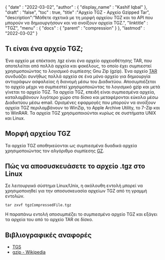 {
  "date" : "2022-03-02",
  "author" : {
    "display_name" : "Kashif Iqbal"
},
  "draft" : "false",
  "toc" : true,
  "title" :"Αρχείο TGZ - Αρχείο Gzipped Tar",
  "description":"Μάθετε σχετικά με τη μορφή αρχείου TGZ και τα API που μπορούν να δημιουργήσουν και να ανοίξουν αρχεία TGZ.",
  "linktitle" : "TGZ",
  "menu" : {
    "docs" : {
      "parent" : "compression"
}
},
  "lastmod" : "2022-03-02"
}

## Τι είναι ένα αρχείο TGZ;

Ένα αρχείο με επέκταση .tgz είναι ένα αρχείο αρχειοθέτησης TAR, που αποτελείται από πολλά αρχεία και φακέλους, το οποίο έχει συμπιεστεί χρησιμοποιώντας το λογισμικό συμπίεσης Gnu Zip (gzip). Ένα αρχείο [TAR](/el/compression/tar/) συνδυάζει συνήθως πολλά αρχεία σε ένα μόνο αρχείο για δημιουργία αντιγράφων ασφαλείας ή διανομή μέσω του Διαδικτύου. Αποσυμπιέζεται το αρχείο μέχρι να συμπιεστεί χρησιμοποιώντας το λογισμικό gzip και μετά γίνεται το αρχείο TGZ. Τα αρχεία TGZ, επειδή είναι συμπιεσμένα αρχεία, καταλαμβάνουν λιγότερο χώρο στο δίσκο και μεταφέρονται εύκολα μέσω Διαδικτύου μέσω email. Ορισμένες εφαρμογές που μπορούν να ανοίξουν αρχεία TGZ περιλαμβάνουν το WinZip, το Apple Archive Utility, το 7-Zip και το WinRAR. Τα αρχεία TGZ χρησιμοποιούνται κυρίως σε συστήματα UNIX και Linux.

## Μορφή αρχείου TGZ

Τα αρχεία TGZ αποθηκεύονται ως συμπιεσμένα δυαδικά αρχεία χρησιμοποιώντας τον αλγόριθμο συμπίεσης [GZ](/el/compression/gz/).

## Πώς να αποσυσκευάσετε το αρχείο .tgz στο Linux

Σε λειτουργικό σύστημα Linux/Unix, η ακόλουθη εντολή μπορεί να χρησιμοποιηθεί για την αποσυσκευασία αρχείων TGZ από τη γραμμή εντολών.

```
tar zxvf tgzCompressedFile.tgz
```

Η παραπάνω εντολή αποσυμπιέζει το συμπιεσμένο αρχείο TGZ και εξάγει τα αρχεία του από το αρχείο TAR σε δίσκο.
## Βιβλιογραφικές αναφορές ##

* [TGS](https://core.telegram.org/stickers#animated-stickers)
* [gzip - Wikipedia](https://en.wikipedia.org/wiki/Gzip)

